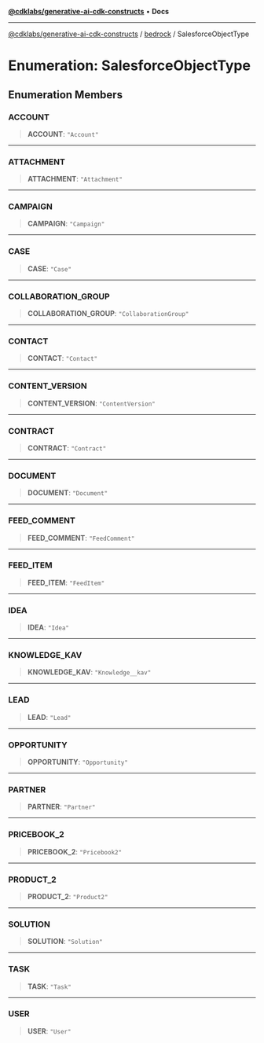 [**@cdklabs/generative-ai-cdk-constructs**](../../../README.md) • **Docs**

***

[@cdklabs/generative-ai-cdk-constructs](../../../README.md) / [bedrock](../README.md) / SalesforceObjectType

# Enumeration: SalesforceObjectType

## Enumeration Members

### ACCOUNT

> **ACCOUNT**: `"Account"`

***

### ATTACHMENT

> **ATTACHMENT**: `"Attachment"`

***

### CAMPAIGN

> **CAMPAIGN**: `"Campaign"`

***

### CASE

> **CASE**: `"Case"`

***

### COLLABORATION\_GROUP

> **COLLABORATION\_GROUP**: `"CollaborationGroup"`

***

### CONTACT

> **CONTACT**: `"Contact"`

***

### CONTENT\_VERSION

> **CONTENT\_VERSION**: `"ContentVersion"`

***

### CONTRACT

> **CONTRACT**: `"Contract"`

***

### DOCUMENT

> **DOCUMENT**: `"Document"`

***

### FEED\_COMMENT

> **FEED\_COMMENT**: `"FeedComment"`

***

### FEED\_ITEM

> **FEED\_ITEM**: `"FeedItem"`

***

### IDEA

> **IDEA**: `"Idea"`

***

### KNOWLEDGE\_KAV

> **KNOWLEDGE\_KAV**: `"Knowledge__kav"`

***

### LEAD

> **LEAD**: `"Lead"`

***

### OPPORTUNITY

> **OPPORTUNITY**: `"Opportunity"`

***

### PARTNER

> **PARTNER**: `"Partner"`

***

### PRICEBOOK\_2

> **PRICEBOOK\_2**: `"Pricebook2"`

***

### PRODUCT\_2

> **PRODUCT\_2**: `"Product2"`

***

### SOLUTION

> **SOLUTION**: `"Solution"`

***

### TASK

> **TASK**: `"Task"`

***

### USER

> **USER**: `"User"`
